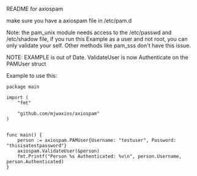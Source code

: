 README for axiospam

make sure you have a axiospam file in /etc/pam.d

Note:
  the pam_unix module needs access to the /etc/passwd and /etc/shadow file,   if you run this Example
  as a user and not root, you can only validate your self.  Other methods like pam_sss don't have this
  issue.


NOTE: EXAMPLE is out of Date.  ValidateUser is now Authenticate on the PAMUser struct

Example to use this:
```
package main

import (
	"fmt"

	"github.com/mjwaxios/axiospam"
)


func main() {
    person := axiospam.PAMUser{Username: "testuser", Password: "thisisatestpassword"}
	axiospam.ValidateUser(&person)
	fmt.Printf("Person %s Authenticated: %v\n", person.Username, person.Authenticated)
}
```
